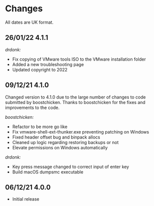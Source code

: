 # Changes

All dates are UK format.

## 26/01/22 4.1.1

_drdonk:_
* Fix copying of VMware tools ISO to the VMware installation folder
* Added a new troubleshooting page
* Updated copyright to 2022

## 09/12/21 4.1.0

Changed version to 4.1.0 due to the large number of changes to code submitted by boostchicken. 
Thanks to boostchicken for the fixes and improvements to the code.

_boostchicken:_
* Refactor to be more go like
* Fix vmware-shell-ext-thunker.exe preventing patching on Windows
* Fixed header offset bug and binpack allocs
* Cleaned up logic regarding restoring backups or not
* Elevate permissions on Windows automatically

_drdonk:_
* Key press message changed to correct input of enter key
* Build macOS dumpsmc executable

## 06/12/21 4.0.0
* Initial release

